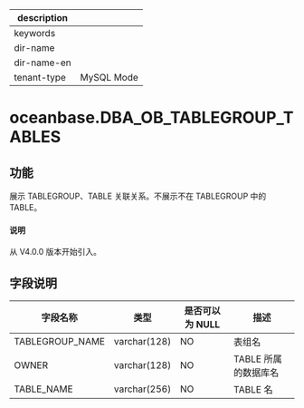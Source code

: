 |description||
|---|---|
|keywords||
|dir-name||
|dir-name-en||
|tenant-type|MySQL Mode|

# oceanbase.DBA_OB_TABLEGROUP_TABLES

## 功能

展示 TABLEGROUP、TABLE 关联关系。不展示不在 TABLEGROUP 中的 TABLE。

<main id="notice" type='explain'>
  <h4>说明</h4>
  <p>从 V4.0.0 版本开始引入。</p>
</main>

## 字段说明

|      字段名称       |      类型      | 是否可以为 NULL |      描述       |
|-----------------|--------------|------------|---------------|
| TABLEGROUP_NAME | varchar(128) | NO         | 表组名           |
| OWNER           | varchar(128) | NO         | TABLE 所属的数据库名 |
| TABLE_NAME      | varchar(256) | NO         | TABLE 名       |
